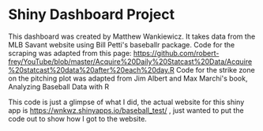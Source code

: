 # Shiny Dashboard Project
This dashboard was created by Matthew Wankiewicz. It takes data from the MLB Savant website using Bill Petti's baseballr package.
Code for the scraping was adapted from this page: https://github.com/robert-frey/YouTube/blob/master/Acquire%20Daily%20Statcast%20Data/Acquire%20statcast%20data%20after%20each%20day.R
Code for the strike zone on the pitching plot was adapted from Jim Albert and Max Marchi's book, Analyzing Baseball Data with R

This code is just a glimpse of what I did, the actual website for this shiny app is https://wnkwz.shinyapps.io/baseball_test/ , just wanted to put the code out to show how I got to the website.
